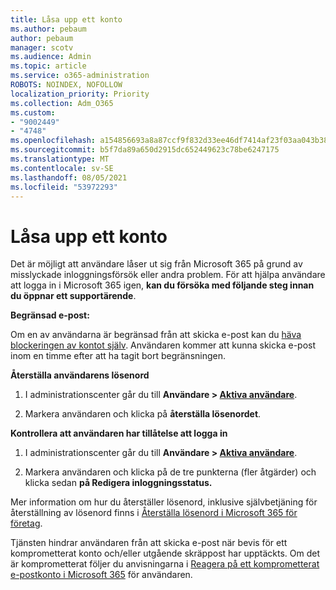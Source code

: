 ```yaml
---
title: Låsa upp ett konto
ms.author: pebaum
author: pebaum
manager: scotv
ms.audience: Admin
ms.topic: article
ms.service: o365-administration
ROBOTS: NOINDEX, NOFOLLOW
localization_priority: Priority
ms.collection: Adm_O365
ms.custom:
- "9002449"
- "4748"
ms.openlocfilehash: a154856693a8a87ccf9f832d33ee46df7414af23f03aa043b38e6a6c64d5ebaa
ms.sourcegitcommit: b5f7da89a650d2915dc652449623c78be6247175
ms.translationtype: MT
ms.contentlocale: sv-SE
ms.lasthandoff: 08/05/2021
ms.locfileid: "53972293"
---
```

# <a name="unlocking-an-account"></a>Låsa upp ett konto

Det är möjligt att användare låser ut sig från Microsoft 365 på grund av misslyckade inloggningsförsök eller andra problem. För att hjälpa användare att logga in i Microsoft 365 igen, **kan du försöka med följande steg innan du öppnar ett supportärende**. 

**Begränsad e-post:**

Om en av användarna är begränsad från att skicka e-post kan du [häva blockeringen av kontot själv](/microsoft-365/security/office-365-security/removing-user-from-restricted-users-portal-after-spam). Användaren kommer att kunna skicka e-post inom en timme efter att ha tagit bort begränsningen.

**Återställa användarens lösenord**

1. I administrationscenter går du till **Användare > [Aktiva användare](https://admin.microsoft.com/Adminportal/Home?source=applauncher#/users)**.

2. Markera användaren och klicka på **återställa lösenordet**.

**Kontrollera att användaren har tillåtelse att logga in**

1. I administrationscenter går du till **Användare > [Aktiva användare](https://admin.microsoft.com/Adminportal/Home?source=applauncher#/users)**.

2. Markera användaren och klicka på de tre punkterna (fler åtgärder) och klicka sedan **på Redigera inloggningsstatus.**

Mer information om hur du återställer lösenord, inklusive självbetjäning för återställning av lösenord finns i [Återställa lösenord i Microsoft 365 för företag](/microsoft-365/admin/add-users/reset-passwords).

Tjänsten hindrar användaren från att skicka e-post när bevis för ett komprometterat konto och/eller utgående skräppost har upptäckts. Om det är komprometterat följer du anvisningarna i [Reagera på ett komprometterat e-postkonto i Microsoft 365](/microsoft-365/security/office-365-security/responding-to-a-compromised-email-account) för användaren.
